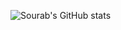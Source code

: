![Sourab's GitHub stats](https://github-readme-stats.vercel.app/api?username=stark-03&show_icons=true&theme=radical)


